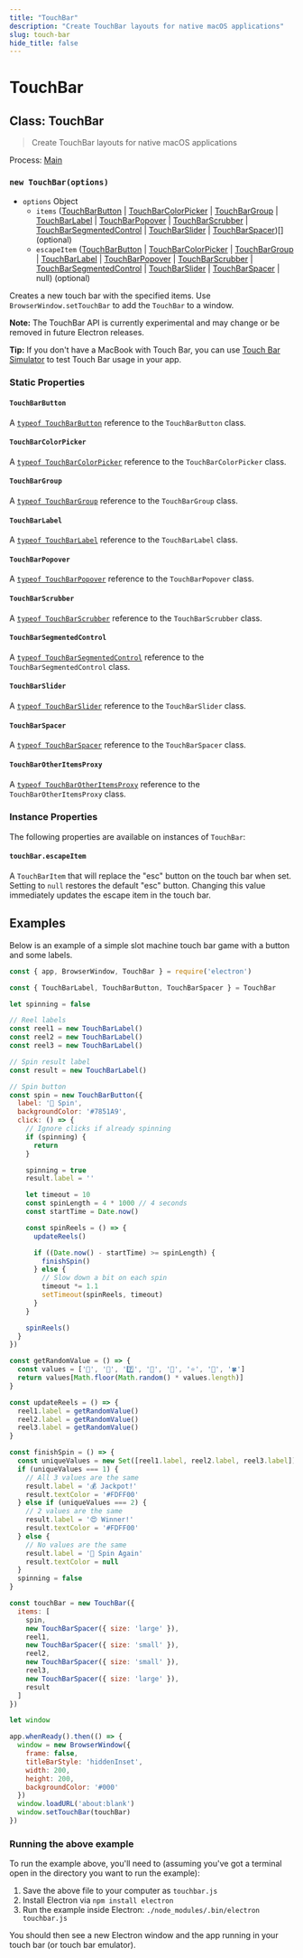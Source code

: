 ```yaml
---
title: "TouchBar"
description: "Create TouchBar layouts for native macOS applications"
slug: touch-bar
hide_title: false
---
```


# TouchBar

## Class: TouchBar

> Create TouchBar layouts for native macOS applications

Process: [Main](latest/glossary.md#main-process)

### `new TouchBar(options)`

* `options` Object
  * `items` ([TouchBarButton](latest/api/touch-bar-button.md) | [TouchBarColorPicker](latest/api/touch-bar-color-picker.md) | [TouchBarGroup](latest/api/touch-bar-group.md) | [TouchBarLabel](latest/api/touch-bar-label.md) | [TouchBarPopover](latest/api/touch-bar-popover.md) | [TouchBarScrubber](latest/api/touch-bar-scrubber.md) | [TouchBarSegmentedControl](latest/api/touch-bar-segmented-control.md) | [TouchBarSlider](latest/api/touch-bar-slider.md) | [TouchBarSpacer](latest/api/touch-bar-spacer.md))[] (optional)
  * `escapeItem` ([TouchBarButton](latest/api/touch-bar-button.md) | [TouchBarColorPicker](latest/api/touch-bar-color-picker.md) | [TouchBarGroup](latest/api/touch-bar-group.md) | [TouchBarLabel](latest/api/touch-bar-label.md) | [TouchBarPopover](latest/api/touch-bar-popover.md) | [TouchBarScrubber](latest/api/touch-bar-scrubber.md) | [TouchBarSegmentedControl](latest/api/touch-bar-segmented-control.md) | [TouchBarSlider](latest/api/touch-bar-slider.md) | [TouchBarSpacer](latest/api/touch-bar-spacer.md) | null) (optional)

Creates a new touch bar with the specified items. Use
`BrowserWindow.setTouchBar` to add the `TouchBar` to a window.

**Note:** The TouchBar API is currently experimental and may change or be
removed in future Electron releases.

**Tip:** If you don't have a MacBook with Touch Bar, you can use
[Touch Bar Simulator](https://github.com/sindresorhus/touch-bar-simulator)
to test Touch Bar usage in your app.

### Static Properties

#### `TouchBarButton`

A [`typeof TouchBarButton`](latest/api/touch-bar-button.md) reference to the `TouchBarButton` class.

#### `TouchBarColorPicker`

A [`typeof TouchBarColorPicker`](latest/api/touch-bar-color-picker.md) reference to the `TouchBarColorPicker` class.

#### `TouchBarGroup`

A [`typeof TouchBarGroup`](latest/api/touch-bar-group.md) reference to the `TouchBarGroup` class.

#### `TouchBarLabel`

A [`typeof TouchBarLabel`](latest/api/touch-bar-label.md) reference to the `TouchBarLabel` class.

#### `TouchBarPopover`

A [`typeof TouchBarPopover`](latest/api/touch-bar-popover.md) reference to the `TouchBarPopover` class.

#### `TouchBarScrubber`

A [`typeof TouchBarScrubber`](latest/api/touch-bar-scrubber.md) reference to the `TouchBarScrubber` class.

#### `TouchBarSegmentedControl`

A [`typeof TouchBarSegmentedControl`](latest/api/touch-bar-segmented-control.md) reference to the `TouchBarSegmentedControl` class.

#### `TouchBarSlider`

A [`typeof TouchBarSlider`](latest/api/touch-bar-slider.md) reference to the `TouchBarSlider` class.

#### `TouchBarSpacer`

A [`typeof TouchBarSpacer`](latest/api/touch-bar-spacer.md) reference to the `TouchBarSpacer` class.

#### `TouchBarOtherItemsProxy`

A [`typeof TouchBarOtherItemsProxy`](latest/api/touch-bar-other-items-proxy.md) reference to the `TouchBarOtherItemsProxy` class.

### Instance Properties

The following properties are available on instances of `TouchBar`:

#### `touchBar.escapeItem`

A `TouchBarItem` that will replace the "esc" button on the touch bar when set.
Setting to `null` restores the default "esc" button. Changing this value
immediately updates the escape item in the touch bar.

## Examples

Below is an example of a simple slot machine touch bar game with a button
and some labels.

```javascript
const { app, BrowserWindow, TouchBar } = require('electron')

const { TouchBarLabel, TouchBarButton, TouchBarSpacer } = TouchBar

let spinning = false

// Reel labels
const reel1 = new TouchBarLabel()
const reel2 = new TouchBarLabel()
const reel3 = new TouchBarLabel()

// Spin result label
const result = new TouchBarLabel()

// Spin button
const spin = new TouchBarButton({
  label: '🎰 Spin',
  backgroundColor: '#7851A9',
  click: () => {
    // Ignore clicks if already spinning
    if (spinning) {
      return
    }

    spinning = true
    result.label = ''

    let timeout = 10
    const spinLength = 4 * 1000 // 4 seconds
    const startTime = Date.now()

    const spinReels = () => {
      updateReels()

      if ((Date.now() - startTime) >= spinLength) {
        finishSpin()
      } else {
        // Slow down a bit on each spin
        timeout *= 1.1
        setTimeout(spinReels, timeout)
      }
    }

    spinReels()
  }
})

const getRandomValue = () => {
  const values = ['🍒', '💎', '7️⃣', '🍊', '🔔', '⭐', '🍇', '🍀']
  return values[Math.floor(Math.random() * values.length)]
}

const updateReels = () => {
  reel1.label = getRandomValue()
  reel2.label = getRandomValue()
  reel3.label = getRandomValue()
}

const finishSpin = () => {
  const uniqueValues = new Set([reel1.label, reel2.label, reel3.label]).size
  if (uniqueValues === 1) {
    // All 3 values are the same
    result.label = '💰 Jackpot!'
    result.textColor = '#FDFF00'
  } else if (uniqueValues === 2) {
    // 2 values are the same
    result.label = '😍 Winner!'
    result.textColor = '#FDFF00'
  } else {
    // No values are the same
    result.label = '🙁 Spin Again'
    result.textColor = null
  }
  spinning = false
}

const touchBar = new TouchBar({
  items: [
    spin,
    new TouchBarSpacer({ size: 'large' }),
    reel1,
    new TouchBarSpacer({ size: 'small' }),
    reel2,
    new TouchBarSpacer({ size: 'small' }),
    reel3,
    new TouchBarSpacer({ size: 'large' }),
    result
  ]
})

let window

app.whenReady().then(() => {
  window = new BrowserWindow({
    frame: false,
    titleBarStyle: 'hiddenInset',
    width: 200,
    height: 200,
    backgroundColor: '#000'
  })
  window.loadURL('about:blank')
  window.setTouchBar(touchBar)
})
```

### Running the above example

To run the example above, you'll need to (assuming you've got a terminal open in the directory you want to run the example):

1. Save the above file to your computer as `touchbar.js`
2. Install Electron via `npm install electron`
3. Run the example inside Electron: `./node_modules/.bin/electron touchbar.js`

You should then see a new Electron window and the app running in your touch bar (or touch bar emulator).
